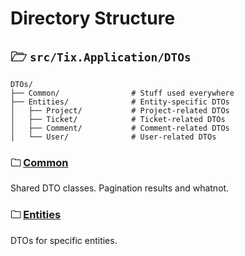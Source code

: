 # Directory Structure

## 🗁 `src/Tix.Application/DTOs`

```
DTOs/
├── Common/                # Stuff used everywhere
├── Entities/              # Entity-specific DTOs
│   ├── Project/           # Project-related DTOs
│   ├── Ticket/            # Ticket-related DTOs
│   ├── Comment/           # Comment-related DTOs
│   └── User/              # User-related DTOs
```

### 🗀 [Common]

Shared DTO classes. Pagination results and whatnot.

### 🗀 [Entities]

DTOs for specific entities.

[common]: /src/Tix.Application/DTOs/Common/
[entities]: /src/Tix.Application/DTOs/Entities/